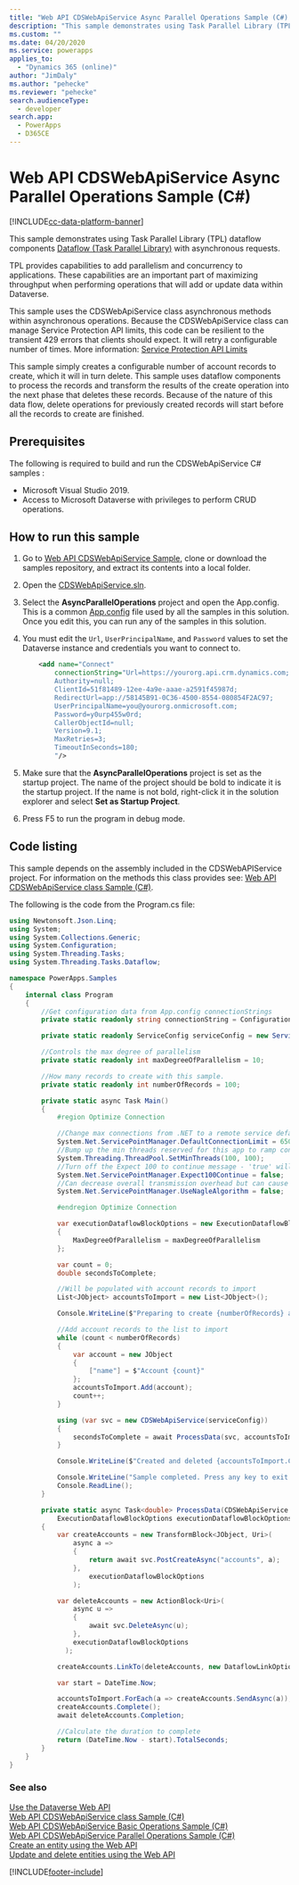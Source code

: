 ```yaml
---
title: "Web API CDSWebApiService Async Parallel Operations Sample (C#) (Microsoft Dataverse)| Microsoft Docs"
description: "This sample demonstrates using Task Parallel Library (TPL) dataflow components with asynchronous requests."
ms.custom: ""
ms.date: 04/20/2020
ms.service: powerapps
applies_to: 
  - "Dynamics 365 (online)"
author: "JimDaly"
ms.author: "pehecke"
ms.reviewer: "pehecke"
search.audienceType: 
  - developer
search.app: 
  - PowerApps
  - D365CE
---
```

# Web API CDSWebApiService Async Parallel Operations Sample (C#)

[!INCLUDE[cc-data-platform-banner](../../../../includes/cc-data-platform-banner.md)]

This sample demonstrates using Task Parallel Library (TPL) dataflow components [Dataflow (Task Parallel Library)](/dotnet/standard/parallel-programming/dataflow-task-parallel-library) with asynchronous requests.

TPL provides capabilities to add parallelism and concurrency to applications. These capabilities are an important part of maximizing throughput when performing operations that will add or update data within Dataverse.

This sample uses the CDSWebApiService class asynchronous methods within asynchronous operations. Because the CDSWebApiService class can manage Service Protection API limits, this code can be resilient to the transient 429 errors that clients should expect. It will retry a configurable number of times. More information: [Service Protection API Limits](../../api-limits.md)

This sample simply creates a configurable number of account records to create, which it will in turn delete. This sample uses dataflow components to process the records and transform the results of the create operation into the next phase that deletes these records. Because of the nature of this data flow, delete operations for previously created records will start before all the records to create are finished.

## Prerequisites

The following is required to build and run the CDSWebApiService C# samples :

- Microsoft Visual Studio 2019. 
- Access to Microsoft Dataverse with privileges to perform CRUD operations.
  
<a name="bkmk_runSample"></a>
  
## How to run this sample

1. Go to [Web API CDSWebApiService Sample](https://github.com/microsoft/PowerApps-Samples/tree/master/cds/webapi/C%23/CDSWebApiService), clone or download the samples repository, and extract its contents into a local folder.

1. Open the [CDSWebApiService.sln](https://github.com/microsoft/PowerApps-Samples/blob/master/cds/webapi/C%23/CDSWebApiService/CDSWebApiService.sln).

1. Select the **AsyncParallelOperations** project and open the App.config. This is a common [App.config](https://github.com/microsoft/PowerApps-Samples/blob/master/cds/webapi/C%23/CDSWebApiService/App.config) file used by all the samples in this solution. Once you edit this, you can run any of the samples in this solution.

1. You must edit the `Url`, `UserPrincipalName`, and `Password` values to set the Dataverse instance and credentials you want to connect to.

    ```xml
        <add name="Connect"
            connectionString="Url=https://yourorg.api.crm.dynamics.com;
            Authority=null;
            ClientId=51f81489-12ee-4a9e-aaae-a2591f45987d;
            RedirectUrl=app://58145B91-0C36-4500-8554-080854F2AC97;
            UserPrincipalName=you@yourorg.onmicrosoft.com;
            Password=y0urp455w0rd;
            CallerObjectId=null;
            Version=9.1;
            MaxRetries=3;
            TimeoutInSeconds=180;
            "/>
    ```

1. Make sure that the **AsyncParallelOperations** project is set as the startup project. The name of the project should be bold to indicate it is the startup project. If the name is not bold, right-click it in the solution explorer and select **Set as Startup Project**.

1. Press F5 to run the program in debug mode.

## Code listing

This sample depends on the assembly included in the CDSWebAPIService project. For information on the methods this class provides see: [Web API CDSWebApiService class Sample (C#)](cdswebapiservice.md).

The following is the code from the Program.cs file:

```csharp
using Newtonsoft.Json.Linq;
using System;
using System.Collections.Generic;
using System.Configuration;
using System.Threading.Tasks;
using System.Threading.Tasks.Dataflow;

namespace PowerApps.Samples
{
    internal class Program
    {
        //Get configuration data from App.config connectionStrings
        private static readonly string connectionString = ConfigurationManager.ConnectionStrings["Connect"].ConnectionString;

        private static readonly ServiceConfig serviceConfig = new ServiceConfig(connectionString);

        //Controls the max degree of parallelism
        private static readonly int maxDegreeOfParallelism = 10;

        //How many records to create with this sample.
        private static readonly int numberOfRecords = 100;

        private static async Task Main()
        {
            #region Optimize Connection

            //Change max connections from .NET to a remote service default: 2
            System.Net.ServicePointManager.DefaultConnectionLimit = 65000;
            //Bump up the min threads reserved for this app to ramp connections faster - minWorkerThreads defaults to 4, minIOCP defaults to 4
            System.Threading.ThreadPool.SetMinThreads(100, 100);
            //Turn off the Expect 100 to continue message - 'true' will cause the caller to wait until it round-trip confirms a connection to the server
            System.Net.ServicePointManager.Expect100Continue = false;
            //Can decrease overall transmission overhead but can cause delay in data packet arrival
            System.Net.ServicePointManager.UseNagleAlgorithm = false;

            #endregion Optimize Connection

            var executionDataflowBlockOptions = new ExecutionDataflowBlockOptions
            {
                MaxDegreeOfParallelism = maxDegreeOfParallelism
            };

            var count = 0;
            double secondsToComplete;

            //Will be populated with account records to import
            List<JObject> accountsToImport = new List<JObject>();

            Console.WriteLine($"Preparing to create {numberOfRecords} acccount records using Web API.");

            //Add account records to the list to import
            while (count < numberOfRecords)
            {
                var account = new JObject
                {
                    ["name"] = $"Account {count}"
                };
                accountsToImport.Add(account);
                count++;
            }

            using (var svc = new CDSWebApiService(serviceConfig))
            {
                secondsToComplete = await ProcessData(svc, accountsToImport, executionDataflowBlockOptions);
            }

            Console.WriteLine($"Created and deleted {accountsToImport.Count} accounts in  {Math.Round(secondsToComplete)} seconds.");

            Console.WriteLine("Sample completed. Press any key to exit.");
            Console.ReadLine();
        }

        private static async Task<double> ProcessData(CDSWebApiService svc, List<JObject> accountsToImport,
            ExecutionDataflowBlockOptions executionDataflowBlockOptions)
        {
            var createAccounts = new TransformBlock<JObject, Uri>(
                async a =>
                {
                    return await svc.PostCreateAsync("accounts", a);
                },
                    executionDataflowBlockOptions
                );

            var deleteAccounts = new ActionBlock<Uri>(
                async u =>
                {
                    await svc.DeleteAsync(u);
                },
                executionDataflowBlockOptions
              );

            createAccounts.LinkTo(deleteAccounts, new DataflowLinkOptions { PropagateCompletion = true });

            var start = DateTime.Now;

            accountsToImport.ForEach(a => createAccounts.SendAsync(a));
            createAccounts.Complete();
            await deleteAccounts.Completion;

            //Calculate the duration to complete
            return (DateTime.Now - start).TotalSeconds;
        }
    }
}
```

### See also

[Use the Dataverse Web API](../overview.md)<br />
[Web API CDSWebApiService class Sample (C#)](cdswebapiservice.md)<br />
[Web API CDSWebApiService Basic Operations Sample (C#)](cdswebapiservice-basic-operations.md)<br />
[Web API CDSWebApiService Parallel Operations Sample (C#)](cdswebapiservice-parallel-operations.md)<br />
[Create an entity using the Web API](../create-entity-web-api.md)<br />
[Update and delete entities using the Web API](../update-delete-entities-using-web-api.md)


[!INCLUDE[footer-include](../../../../includes/footer-banner.md)]